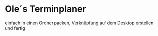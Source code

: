 # Ole´s Terminplaner
einfach in einen Ordner packen, Verknüpfung auf dem Desktop erstellen und fertig
